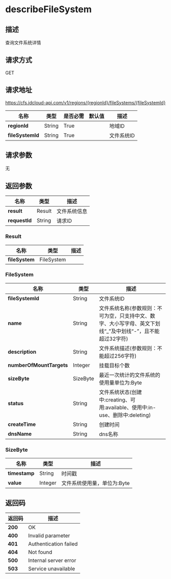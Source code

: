 # describeFileSystem


## 描述
查询文件系统详情

## 请求方式
GET

## 请求地址
https://cfs.jdcloud-api.com/v1/regions/{regionId}/fileSystems/{fileSystemId}

|名称|类型|是否必需|默认值|描述|
|---|---|---|---|---|
|**regionId**|String|True| |地域ID|
|**fileSystemId**|String|True| |文件系统ID|

## 请求参数
无


## 返回参数
|名称|类型|描述|
|---|---|---|
|**result**|Result|文件系统信息|
|**requestId**|String|请求ID|

### Result
|名称|类型|描述|
|---|---|---|
|**fileSystem**|FileSystem| |
### FileSystem
|名称|类型|描述|
|---|---|---|
|**fileSystemId**|String|文件系统ID|
|**name**|String|文件系统名称(参数规则：不可为空，只支持中文、数字、大小写字母、英文下划线“_”及中划线“-”，且不能超过32字符)|
|**description**|String|文件系统描述(参数规则：不能超过256字符)|
|**numberOfMountTargets**|Integer|挂载目标个数|
|**sizeByte**|SizeByte|最近一次统计的文件系统的使用量单位为:Byte|
|**status**|String|文件系统状态(创建中:creating、可用:available、使用中:in-use、删除中:deleting)|
|**createTime**|String|创建时间|
|**dnsName**|String|dns名称|
### SizeByte
|名称|类型|描述|
|---|---|---|
|**timestamp**|String|时间戳|
|**value**|Integer|文件系统使用量，单位为:Byte|

## 返回码
|返回码|描述|
|---|---|
|**200**|OK|
|**400**|Invalid parameter|
|**401**|Authentication failed|
|**404**|Not found|
|**500**|Internal server error|
|**503**|Service unavailable|
